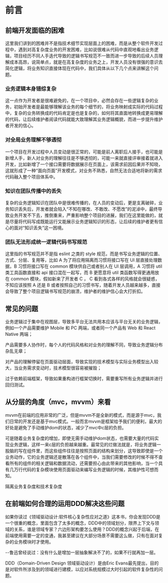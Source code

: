 # 前言

## 前端开发面临的困难

这里我们讲到的困难并不是指技术细节实现层面上的困难，而是从整个软件开发过程中，遇到对高复杂度业务的开发困难，比如说很难从代码中直观地看出业务逻辑，项目经历不同人手迭代导致的逻辑书写规范不一致而进一步导致的后续人员理解成本高昂，说简单点，就是在高复杂度的业务之上，开发人员没有很强的意识去简化逻辑，将业务知识直接体现在代码中，我们具体从以下几个点来讲解这个问题。

### 业务逻辑本身错综复杂

这一点作为开发者是很难避免的，在一个项目中，必然会存在一些逻辑复杂的业务，初始开发者是最能够理解该业务的每个细节的，将业务映射成实际的代码过程中，复杂的业务转换成的代码肯定是也是复杂的，如何将其直面地转换成更易理解的代码，让后续维护者阅读代码就能大致理解其业务逻辑概貌，而进一步提升维护者开发的信心。

### 对全局业务理解不够透彻

一个项目在开发过程中人员变动是很正常的，可能是前人离职后人接手，也可能是新增人手，新人对业务的理解往往是不够透彻的，可能一来就直接评审接着就进入开发，比如新增了一个接口需要将数据展示在页面上，该需求前因后果并不知晓，这就形成了一种“面向页面”开发模式，对业务不熟悉，自然无法合适地将新的需求代码融入整个项目体系中。

### 知识在团队传播中的丢失

复杂的业务逻辑知识在团队中是很难传播的，在人员的变动后，更是支离破碎，业务知识丢失后，开发者就会陷入“不知在哪改、不敢改、不愿改”的泥淖中，最终导致业务开发不下去，推倒重来，严重影响整个项目的进展，我们在这里能做的，就是尽量将代码写成既能运行又能展示业务逻辑知识的形态，让后续的维护者更有信心的面对“知识丢失”这一困境。

### 团队无法形成统一逻辑代码书写规范

这里指的书写规范并不是指 eslint 之类的 style 规范，而是书写业务逻辑的位置、方式、分层、复用等，比如 A 为了将应用隔离而习惯将接口写在 UI 层直接处理数据，B 习惯将接口写在 common 模块供自己或者别人在 UI 层调用，A 习惯将 util 类工具函数直接和 api 接口混在一起写，而 B 更愿意将 util 类函数写得更通用放在 common 模块，假如新来了开发者 C ， C 看到各式各样的风格就会很疑惑，不知应该按照 A 还是 B 或者按照自己的习惯书写，随着开发人员越来越多，直接会导致了整个项目逻辑书写规范的崩溃，维护者的维护信心会大打折扣。

## 常见的问题

业务逻辑过于集中在视图层，导致多平台无法共用本应该与平台无关的业务逻辑，例如一个产品需要维护 Mobile 和 PC 两端，或者同一个产品有 Web 和 React Native 两端；

产品需要多人协作时，每个人的代码风格和对业务的理解不同，导致业务逻辑分布杂乱无章；

对产品的理解停留在页面驱动层面，导致实现的技术模型与实际业务模型出入较大，当业务需求变动时，技术模型很容易被摧毁；

过于依赖前端框架，导致如果重构进行框架切换时，需要重写所有业务逻辑并进行回归测试。

## 从分层的角度（mvc，mvvm）来看

mvvm在前端的应用非常的广泛，但是mvvm不是全新的模式，而是源于mvc，我们日常的开发还是基于mvc模式。一般而言mvvm是框架给予我们的便利，最大的好处是避免了手动维护dom的状态，减少了mvc中c层的负担。

可是随着业务复杂度的增加，即使无需手动维护dom状态，也需要大量的代码实现业务逻辑，这样一来c层的负担越来越重。最常见的烂做法就是，将业务逻辑一股脑的写在组件里，而这些组件往往是按照页面的结构来划分，这导致即使是一个业务动作，它的业务逻辑还是散落在各个组件中，当我们需要修改的时候不得不查看所有的组件的相关逻辑和数据流动，还需要担心由此带来的其他影响，当一个具有几万行代码的复杂模块使用页面驱动来编写业务逻辑的时候，其维护性可想而知。

隔离业务复杂度和技术复杂度

## 在前端如何合理的运用DDD解决这些问题

如果你读过《领域驱动设计:软件核心复杂性应对之道》这本书，你会发现DDD是一个很重的概念，里面包含了太多的概念，DDD中的领域划分，限界上下文与领域的关系，谁是领域专家？六边形架构要怎么使用？DDD的概念兴起于后端，在前端使用需要一定的变通，我甚至建议在大部分场景不需要这么做，只有在面对复杂的业务模块时才使用。

--鲁迅曾经说过：没有什么是增加一层抽象解决不了的，如果不行就再加一层。

DDD（Domain-Driven Design 领域驱动设计）是由Eric Evans最先提出，目的是对软件所涉及到的领域进行建模，以应对系统规模过大时引起的软件复杂性的问题。
